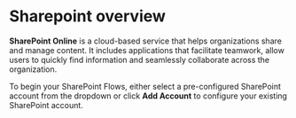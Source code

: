 # Sharepoint overview

**SharePoint Online** is a cloud-based service that helps organizations share and manage content. It includes applications that facilitate teamwork, allow users to quickly find information and seamlessly collaborate across the organization.

To begin your SharePoint Flows, either select a pre-configured SharePoint account from the dropdown or click **Add Account** to configure your existing SharePoint account.
